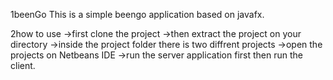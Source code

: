 1beenGo
This is a simple beengo application based on javafx.

2how to use
	->first clone the project
	->then extract the project on your directory
	->inside the project folder there is two diffrent projects
	->open the projects on Netbeans IDE 
	->run the server application first then run the client.

